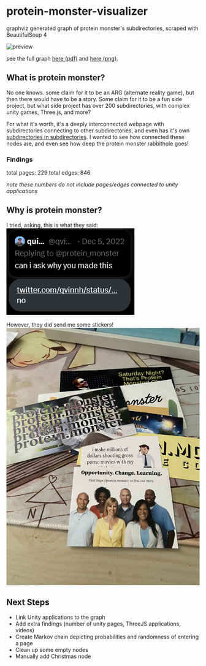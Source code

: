 # protein-monster-visualizer
graphviz generated graph of protein monster's subdirectories, scraped with BeautifulSoup 4

![preview](https://github.com/quinnha/protein-monster-visualizer/blob/main/media/protein%20monster%20graph.png)

see the full graph [here (pdf)](https://drive.google.com/file/d/1buw7uQCx-4pFOGdDNGFEsqYHEwfI9aw6/view?usp=sharing) and [here (png)](https://drive.google.com/file/d/1hepTyNb4A6gUeDP94xFAhWBBwIRAgQPd/view?usp=sharing).

## What is protein monster?
No one knows. some claim for it to be an ARG (alternate reality game), but then there would have to be a story. Some claim for it to be a fun side project, but what side project has over 200 subdirectories, with complex unity games, Three.js, and more? 

For what it's worth, it's a deeply interconnected webpage with subdirectories connecting to other subdirectories, and even has it's own [subdirectories in subdirectories](https://github.com/quinnha/protein-monster-visualizer/blob/main/media/subdirectories.png). I wanted to see how connected these nodes are, and even see how deep the protein monster rabbithole goes!

### Findings
total pages: 229
total edges: 846

*note these numbers do not include pages/edges connected to unity applications*

## Why is protein monster?
I tried, asking, this is what they said:
![twitter reasoning](https://github.com/quinnha/protein-monster-visualizer/blob/main/media/reasoning.png)

However, they did send me some stickers!
![stickers](https://github.com/quinnha/protein-monster-visualizer/blob/main/media/stickers.png)

## Next Steps
- Link Unity applications to the graph
- Add extra findings (number of unity pages, ThreeJS applications, videos)
- Create Markov chain depicting probabilities and randomness of entering a page
- Clean up some empty nodes
- Manually add Christmas node
